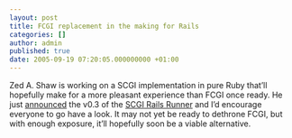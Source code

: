```yaml
---
layout: post
title: FCGI replacement in the making for Rails
categories: []
author: admin
published: true
date: 2005-09-19 07:20:05.000000000 +01:00
---
```

<p>Zed A. Shaw is working on a <span class="caps">SCGI</span> implementation in pure Ruby that&#8217;ll hopefully make for a more pleasant experience than <span class="caps">FCGI</span> once ready. He just <a href="http://comments.gmane.org/gmane.comp.lang.ruby.rails/22321">announced</a> the v0.3 of the <a href="http://www.zedshaw.com/projects/scgi_rails/"><span class="caps">SCGI</span> Rails Runner</a> and I&#8217;d encourage everyone to go have a look. It may not yet be ready to dethrone <span class="caps">FCGI</span>, but with enough exposure, it&#8217;ll hopefully soon be a viable alternative.</p>